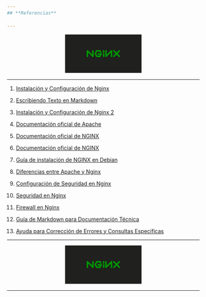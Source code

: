 ```yaml
---
## **Referencias**  

---
```

<p align="center">
  <img src="/Imagenes/AC.png" alt="Descripción de la imagen" width="200"/>
</p> 

---
1. [Instalación y Configuración de Nginx](https://serverspace.io/es/support/help/installing-and-configuring-nginx/)

2. [Escribiendo Texto en Markdown](https://docs.github.com/es/get-started/writing-on-github/getting-started-with-writing-and-formatting-on-github/basic-writing-and-formatting-syntax)

3. [Instalación y Configuración de Nginx 2](https://serverspace.io/es/support/help/installing-and-configuring-nginx/)

4. [Documentación oficial de Apache](https://httpd.apache.org/docs/)  

5. [Documentación oficial de NGINX](https://nginx.org/en/docs/)  
  
6. [Documentación oficial de NGINX](https://nginx.org/en/docs/)  

7. [Guía de instalación de NGINX en Debian](https://wiki.debian.org/Nginx)

8. [Diferencias entre Apache y Nginx](https://marketersgroup.es/diferencias-entre-apache-y-nginx/)

9. [Configuración de Seguridad en Nginx](https://help.dreamhost.com/hc/es/articles/222784068-Los-pasos-m%C3%A1s-importantes-a-seguir-para-hacer-que-un-servidor-Nginx-sea-m%C3%A1s-seguro)

10. [Seguridad en Nginx](https://geekflare.com/es/nginx-webserver-security-hardening-guide/)

11. [Firewall en Nginx](https://www.oreilly.com/library/view/learning-continuous-integration/9781788479356/b2790f14-0644-4ab7-b312-796b31e50c4e.xhtml)

12. [Guía de Markdown para Documentación Técnica](https://experienceleague.adobe.com/es/docs/contributor/contributor-guide/writing-essentials/markdown)

13. [Ayuda para Corrección de Errores y Consultas Especificas](https://chatgpt.com/)

---
<p align="center">
  <img src="/Imagenes/AC.png" alt="Descripción de la imagen" width="200"/>
</p> 

---

